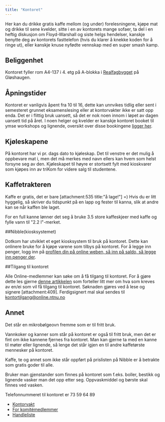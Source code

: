 ```yaml
---
title: "Kontoret"
---
```


Her kan du drikke gratis kaffe mellom (og under) forelesningene, kjøpe mat og drikke til sene kvelder, sitte i en av kontorets mange sofaer, ta del i en heftig diskusjon om Floyd-Warshall og siste helgs hendelser, kanskje benytte deg av kontorets fasttelefon (hvis du klarer å knekke koden for å ringe ut), eller kanskje knuse nyfødte vennskap med en super smash kamp.

## Beliggenhet

Kontoret fyller rom A4-137 i 4. etg på A-blokka i [Realfagbygget](https://www.google.com/maps/place/Realfagbygget+NTNU/@63.4156747,10.4039532,17z/data=!3m1!4b1!4m5!3m4!1s0x466d31bfefa5e113:0x263240e7643fbb50!8m2!3d63.4156747!4d10.4061418?hl=en) på Gløshaugen. 

## Åpningstider

Kontoret er vanligvis åpent fra 10 til 16, dette kan unnvikes tidlig eller sent i semesteret grunnet eksamenslesing eller at kontorvakter ikke er satt opp enda. Det er i flittig bruk uansett, så det er nok noen innom i løpet av dagen uansett tid på året. I noen helger og kvelder er kanskje kontoret booket til ymse workshops og lignende, oversikt over disse bookingene [ligger her](https://calendar.google.com/calendar/embed?src=54v6g4v6r46qi4asf7lh5j9pcs%40group.calendar.google.com&ctz=Europe%2FOslo).

## Kjøleskapene
På kontoret har vi pr. dags dato to kjøleskap. Det til venstre er det mulig å oppbevare mat i, men det må merkes med navn ellers kan hvem som helst forsyne seg av den. Kjøleskapet til høyre er stortsett fylt med kioskvarer som kjøpes inn av triKom for videre salg til studentene. 

## Kaffetrakteren

Kaffe er gratis, det er bare [attachment:535 title:"å lage!"] =)
Hvis du er litt hyggelig, så skriver du tidspunkt på en lapp og fester til kanna, slik at andre kan se når kaffen ble laget.

For en full kanne lønner det seg å bruke 3.5 store kaffeskjeer med kaffe og fylle vann til "2.2 l"-merket.

##Nibble(kiosksystemet)

Dotkom har utviklet et eget kiosksystem til bruk på kontoret. Dette kan onlinere bruke for å kjøpe varene som tilbys på kontoret. For å legge inn penger, logg inn på [profilen din på online weben, så inn på saldo, så legge inn penger der](https://online.ntnu.no/profile/saldo/).

##Tilgang til kontoret

Alle Online-medlemmer kan søke om å få tilgang til kontoret. For å gjøre dette les gjerne [denne artikkelen](https://online.ntnu.no/wiki/online/retningslinjertilkontoret) som forteller litt mer om hva som kreves av en/ei som vil få tilgang til kontoret. Søknaden gjøres ved å lese og signere [attachment:409]. Ferdigsignert mal skal sendes til [kontortilgang@online.ntnu.no](mailto:kontortilgang@online.ntnu.no)

## Annet

Det står en mikrobølgeovn fremme som er til fritt bruk.

Vannkoker og kanner som står på kontoret er også til fritt bruk, men det er fint om ikke kannene fjernes fra kontoret. Man kan gjerne ta med en kanne til møter eller lignende, så lenge det står igjen en til andre kaffetørste mennesker på kontoret.

Kaffe, te og annet som ikke står oppført på prislisten på Nibble er å betrakte som gratis goder til alle.

Bruker man gjenstander som finnes på kontoret som f.eks. boller, bestikk og lignende vasker man det opp etter seg. Oppvaskmiddel og børste skal finnes ved vasken.

Telefonnummeret til kontoret er 73 59 64 89


- [Kontorvakt](/wiki/online/kontoret/kontorvakt)
- [For komitémedlemmer](https://online.ntnu.no/wiki/komiteer/kontoret/)
- [Handleliste](/wiki/online/kontoret/handleliste)